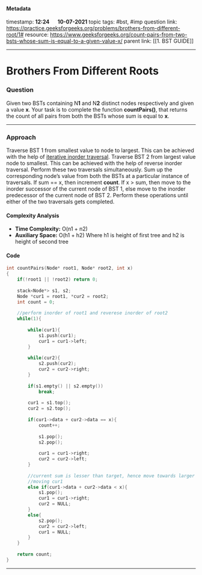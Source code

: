 #### Metadata

timestamp: **12:24**  &emsp;  **10-07-2021**
topic tags: #bst, #imp
question link: https://practice.geeksforgeeks.org/problems/brothers-from-different-root/1#
resource: https://www.geeksforgeeks.org/count-pairs-from-two-bsts-whose-sum-is-equal-to-a-given-value-x/
parent link: [[1. BST GUIDE]]

---

# Brothers From Different Roots

### Question
Given two BSTs containing N**1** and N**2** distinct nodes respectively and given a value **x**. Your task is to complete the function **countPairs()**, that returns the count of all pairs from both the BSTs whose sum is equal to **x**.


---


### Approach

Traverse BST 1 from smallest value to node to largest. This can be achieved with the help of [iterative inorder traversal](https://www.geeksforgeeks.org/inorder-tree-traversal-without-recursion/). Traverse BST 2 from largest value node to smallest. This can be achieved with the help of reverse inorder traversal. Perform these two traversals simultaneously. Sum up the corresponding node’s value from both the BSTs at a particular instance of traversals. If sum == x, then increment **count**. If x > sum, then move to the inorder successor of the current node of BST 1, else move to the inorder predecessor of the current node of BST 2. Perform these operations until either of the two traversals gets completed.

#### Complexity Analysis
- **Time Complexity:** O(n1 + n2)   
- **Auxiliary Space:** O(h1 + h2) Where h1 is height of first tree and h2 is height of second tree
#### Code

``` cpp
int countPairs(Node* root1, Node* root2, int x)
{
    if(!root1 || !root2) return 0;
    
    stack<Node*> s1, s2;
    Node *cur1 = root1, *cur2 = root2;
    int count = 0;
    
    //perform inorder of root1 and reverese inorder of root2
    while(1){
        
        while(cur1){
            s1.push(cur1);
            cur1 = cur1->left;
        }
        
        while(cur2){
            s2.push(cur2);
            cur2 = cur2->right;
        }
        
        if(s1.empty() || s2.empty())
            break;
            
        cur1 = s1.top();
        cur2 = s2.top();
        
        if(cur1->data + cur2->data == x){
            count++;
            
            s1.pop();
            s2.pop();
            
            cur1 = cur1->right;
            cur2 = cur2->left;
        }
		
		//current sum is lesser than target, hence move towards larger sum by
		//moving cur1
        else if(cur1->data + cur2->data < x){
            s1.pop();
            cur1 = cur1->right;
            cur2 = NULL;
        }
        else{
            s2.pop();
            cur2 = cur2->left;
            cur1 = NULL;
        }
    }
    
    return count;
}

```

---


